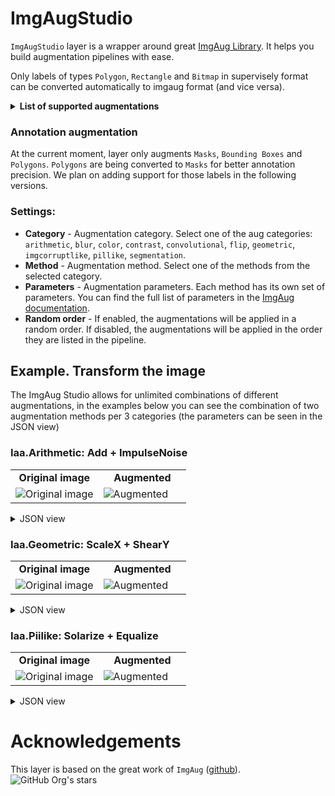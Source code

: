 # ImgAugStudio

`ImgAugStudio` layer is a wrapper around great [ImgAug Library](https://github.com/aleju/imgaug). It helps you build augmentation pipelines with ease.

Only labels of types `Polygon`, `Rectangle` and `Bitmap` in supervisely format can be converted automatically to imgaug format (and vice versa).

<details>
  <summary><b>List of supported augmentations</b></summary>

```python
{
    "arithmetic": [
        arithmetic.Add,
        arithmetic.AddElementwise,
        arithmetic.AdditiveGaussianNoise,
        arithmetic.AdditiveLaplaceNoise,
        arithmetic.AdditivePoissonNoise,
        arithmetic.Multiply,
        arithmetic.MultiplyElementwise,
        arithmetic.Cutout,
        arithmetic.Dropout,
        arithmetic.CoarseDropout,
        arithmetic.Dropout2d,
        arithmetic.ImpulseNoise,
        arithmetic.SaltAndPepper,
        arithmetic.CoarseSaltAndPepper,
        arithmetic.Salt,
        arithmetic.CoarseSalt,
        arithmetic.Pepper,
        arithmetic.CoarsePepper,
        arithmetic.Invert,
        arithmetic.Solarize,
        arithmetic.ContrastNormalization,
        arithmetic.JpegCompression,
    ],
    "blur": [
        blur.GaussianBlur,
        blur.AverageBlur,
        blur.MedianBlur,
        blur.BilateralBlur,
        blur.MotionBlur,
        blur.MeanShiftBlur,
    ],
    "color": [
        color.MultiplyAndAddToBrightness,
        color.MultiplyBrightness,
        color.AddToBrightness,
        color.MultiplyHueAndSaturation,
        color.MultiplyHue,
        color.MultiplySaturation,
        color.RemoveSaturation,
        color.AddToHueAndSaturation,
        color.AddToHue,
        color.AddToSaturation,
        color.Grayscale,
        color.ChangeColorTemperature,
        color.KMeansColorQuantization,
        color.UniformColorQuantization,
        color.Posterize,
    ],
    "contrast": [
        contrast.GammaContrast,
        contrast.SigmoidContrast,
        contrast.LogContrast,
        contrast.LinearContrast,
        contrast.AllChannelsHistogramEqualization,
        contrast.HistogramEqualization,
        contrast.AllChannelsCLAHE,
        contrast.CLAHE,
    ],
    "convolutional": [
        convolutional.Sharpen,
        convolutional.Emboss,
        convolutional.EdgeDetect,
        convolutional.DirectedEdgeDetect,
    ],
    "flip": [
        flip.Fliplr,
        flip.Flipud,
    ],
    "geometric": [
        geometric.ScaleX,
        geometric.ScaleY,
        geometric.TranslateX,
        geometric.TranslateY,
        geometric.Rotate,
        geometric.ShearX,
        geometric.ShearY,
        geometric.PiecewiseAffine,
        geometric.PerspectiveTransform,
        geometric.ElasticTransformation,
        geometric.Rot90,
    ],
    "imgcorruptlike": [
        imgcorruptlike.GaussianNoise,
        imgcorruptlike.ShotNoise,
        imgcorruptlike.ImpulseNoise,
        imgcorruptlike.SpeckleNoise,
        imgcorruptlike.GaussianBlur,
        imgcorruptlike.GlassBlur,
        imgcorruptlike.DefocusBlur,
        imgcorruptlike.MotionBlur,
        imgcorruptlike.ZoomBlur,
        imgcorruptlike.Fog,
        imgcorruptlike.Frost,
        imgcorruptlike.Snow,
        imgcorruptlike.Spatter,
        imgcorruptlike.Contrast,
        imgcorruptlike.Brightness,
        imgcorruptlike.Saturate,
        imgcorruptlike.JpegCompression,
        imgcorruptlike.Pixelate,
    ],
    "pillike": [
        pillike.Solarize,
        pillike.Equalize,
        pillike.Autocontrast,
        pillike.EnhanceColor,
        pillike.EnhanceContrast,
        pillike.EnhanceBrightness,
        pillike.EnhanceSharpness,
        pillike.FilterBlur,
        pillike.FilterSmooth,
        pillike.FilterSmoothMore,
        pillike.FilterEdgeEnhance,
        pillike.FilterEdgeEnhanceMore,
        pillike.FilterFindEdges,
        pillike.FilterContour,
        pillike.FilterEmboss,
        pillike.FilterSharpen,
        pillike.FilterDetail,
    ],
    "segmentation": [
        segmentation.Superpixels,
        segmentation.UniformVoronoi,
        segmentation.RegularGridVoronoi,
        segmentation.RelativeRegularGridVoronoi,
    ],
}
```

</details>

### Annotation augmentation

At the current moment, layer only augments `Masks`, `Bounding Boxes` and `Polygons`. `Polygons` are being converted to `Masks` for better annotation precision. We plan on adding support for those labels in the following versions.

### Settings:

- **Category** - Augmentation category. Select one of the aug categories: `arithmetic`, `blur`, `color`, `contrast`, `convolutional`, `flip`, `geometric`, `imgcorruptlike`, `pillike`, `segmentation`.
- **Method** - Augmentation method. Select one of the methods from the selected category.
- **Parameters** - Augmentation parameters. Each method has its own set of parameters. You can find the full list of parameters in the [ImgAug documentation](https://imgaug.readthedocs.io/en/latest/source/overview_of_augmenters.html).
- **Random order** - If enabled, the augmentations will be applied in a random order. If disabled, the augmentations will be applied in the order they are listed in the pipeline.

## Example. Transform the image

The ImgAug Studio allows for unlimited combinations of different augmentations, in the examples below you can see the combination of two augmentation methods per 3 categories (the parameters can be seen in the JSON view)

### Iaa.Arithmetic: Add + ImpulseNoise

<table>
<tr>
<td style="text-align:center; width:50%"><strong>Original image</strong></td>
<td style="text-align:center; width:50%"><strong>Augmented</strong></td>
</tr>
<tr>
<td> <img src="https://github.com/user-attachments/assets/b107d22f-2f0e-4558-b73f-3de08c4740cc" alt="Original image" /> </td>
<td> <img src="https://github.com/user-attachments/assets/ec01a485-ea16-4cfb-87df-17b1a6466134" alt="Augmented" /> </td>
</tr>
</table>

<details>
  <summary>JSON view</summary>
<pre>
{
    "action": "imgaug_studio",
    "src": {"source": ["$images_project_1"]},
    "dst": "$imgaug_studio_2",
    "settings": {
        "pipeline": [
            {
                "category": "arithmetic",
                "name": "Add",
                "params": {"value": [111, 138], "per_channel": false},
                "sometimes": null,
                "python": "iaa.Add(value=[111, 138], per_channel=False)"
            },
            {
                "category": "arithmetic",
                "name": "ImpulseNoise",
                "params": {"p": [0, 0.03]},
                "sometimes": null,
                "python": "iaa.ImpulseNoise(p=[0, 0.03])",
            }
        ],
        "shuffle": false
    },
    "scene_location": {
        "order_idx": 1,
        "position": {"x": 540, "y": 140}
    }
}
</pre>
</details>

### Iaa.Geometric: ScaleX + ShearY

<table>
<tr>
<td style="text-align:center; width:50%"><strong>Original image</strong></td>
<td style="text-align:center; width:50%"><strong>Augmented</strong></td>
</tr>
<tr>
<td> <img src="https://github.com/user-attachments/assets/02c12a33-a3ab-4463-8c81-c2191734b860" alt="Original image" /> </td>
<td> <img src="https://github.com/user-attachments/assets/2836502f-4349-4287-a386-d4e85eee4fcc" alt="Augmented" /> </td>
</tr>
</table>

<details>
  <summary>JSON view</summary>
<pre>
{
    "action": "imgaug_studio",
    "src": {"source": ["$images_project_1"]},
    "dst": "$imgaug_studio_2",
    "settings": {
        "pipeline": [
            {
                "category": "geometric",
                "name": "ScaleX",
                "params": {
                    "scale": [
                        0.5,
                        1.5
                    ],
                    "order": 1,
                    "cval": 0,
                    "mode": "constant",
                    "fit_output": false
                },
                "sometimes": null,
                "python": "iaa.ScaleX(scale=[0.5, 1.5], order=1, cval=0, mode='constant', fit_output=False)",
            },
            {
                "category": "geometric",
                "name": "ShearY",
                "params": {
                    "shear": [-30, 30],
                    "order": 1,
                    "cval": 0,
                    "mode": "constant",
                    "fit_output": false
                },
                "sometimes": null,
                "python": "iaa.ShearY(shear=[-30, 30], order=1, cval=0, mode='constant', fit_output=False)",
            }
        ],
        "shuffle": false
    },
    "scene_location": {
        "order_idx": 1,
        "position": {"x": 540, "y": 140}
    }
}
</pre>
</details>

### Iaa.Piilike: Solarize + Equalize

<table>
<tr>
<td style="text-align:center; width:50%"><strong>Original image</strong></td>
<td style="text-align:center; width:50%"><strong>Augmented</strong></td>
</tr>
<tr>
<td> <img src="https://github.com/user-attachments/assets/c920ef8b-81a6-435c-b684-2a649fae378e" alt="Original image" /> </td>
<td> <img src="https://github.com/user-attachments/assets/5e0cd31a-5395-4039-b2b3-e2e4394c42af" alt="Augmented" /> </td>
</tr>
</table>

<details>
  <summary>JSON view</summary>
<pre>
{
    "action": "imgaug_studio",
    "src": {"source": ["$images_project_1"]},
    "dst": "$imgaug_studio_2",
    "settings": {
        "pipeline": [
            {
                "category": "pillike",
                "name": "Solarize",
                "params": {"p": 1, "threshold": [32, 128]},
                "sometimes": null,
                "python": "iaa.Solarize(p=1, threshold=[32, 128])",
            },
            {
                "category": "pillike",
                "name": "Equalize",
                "params": {},
                "sometimes": null,
                "python": "iaa.Equalize()",
            }
        ],
        "shuffle": false
    },
    "scene_location": {
        "order_idx": 1,
        "position": {"x": 540, "y": 140}
    }
}
</pre>
</details>

# Acknowledgements

This layer is based on the great work of `ImgAug` ([github](https://github.com/aleju/imgaug)). ![GitHub Org's stars](https://img.shields.io/github/stars/aleju/imgaug?style=social)
